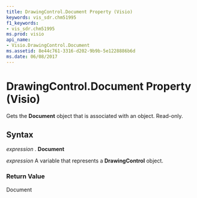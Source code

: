 ```yaml
---
title: DrawingControl.Document Property (Visio)
keywords: vis_sdr.chm51995
f1_keywords:
- vis_sdr.chm51995
ms.prod: visio
api_name:
- Visio.DrawingControl.Document
ms.assetid: 8e44c761-3316-d202-9b9b-5e1228886b6d
ms.date: 06/08/2017
---
```



# DrawingControl.Document Property (Visio)

Gets the **Document** object that is associated with an object. Read-only.


## Syntax

 _expression_ . **Document**

 _expression_ A variable that represents a **DrawingControl** object.


### Return Value

Document


